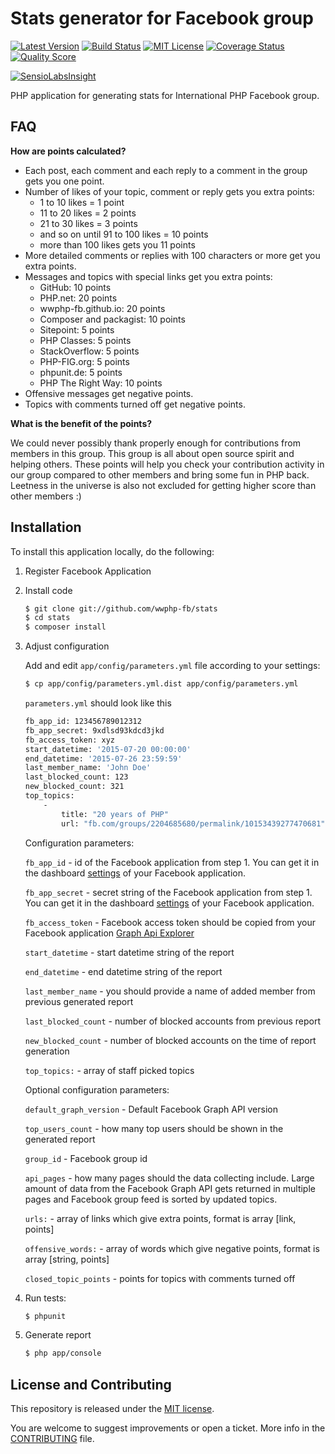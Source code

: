 # Stats generator for Facebook group

[![Latest Version](https://img.shields.io/github/release/wwphp-fb/stats.svg?style=flat-square)](https://github.com/wwphp-fb/stats/releases)
[![Build Status](https://img.shields.io/travis/wwphp-fb/stats/master.svg?style=flat-square)](https://travis-ci.org/wwphp-fb/stats)
[![MIT License](https://img.shields.io/badge/license-MIT-brightgreen.svg?style=flat-square)](LICENSE)
[![Coverage Status](https://img.shields.io/scrutinizer/coverage/g/wwphp-fb/stats.svg?style=flat-square)](https://scrutinizer-ci.com/g/wwphp-fb/stats/code-structure)
[![Quality Score](https://img.shields.io/scrutinizer/g/wwphp-fb/stats.svg?style=flat-square)](https://scrutinizer-ci.com/g/wwphp-fb/stats)

[![SensioLabsInsight](https://insight.sensiolabs.com/projects/c317a2f5-1fbe-4d76-a93c-8f0d98e61ef6/big.png)](https://insight.sensiolabs.com/projects/c317a2f5-1fbe-4d76-a93c-8f0d98e61ef6)

PHP application for generating stats for International PHP Facebook group.

## FAQ

**How are points calculated?**

* Each post, each comment and each reply to a comment in the group gets you one point.
* Number of likes of your topic, comment or reply gets you extra points:
    * 1 to 10 likes = 1 point
    * 11 to 20 likes = 2 points
    * 21 to 30 likes = 3 points
    * and so on until 91 to 100 likes = 10 points
    * more than 100 likes gets you 11 points
* More detailed comments or replies with 100 characters or more get you extra points.
* Messages and topics with special links get you extra points:
    * GitHub: 10 points
    * PHP.net: 20 points
    * wwphp-fb.github.io: 20 points
    * Composer and packagist: 10 points
    * Sitepoint: 5 points
    * PHP Classes: 5 points
    * StackOverflow: 5 points
    * PHP-FIG.org: 5 points
    * phpunit.de: 5 points
    * PHP The Right Way: 10 points
* Offensive messages get negative points.
* Topics with comments turned off get negative points.

**What is the benefit of the points?**

We could never possibly thank properly enough for contributions from members in
this group. This group is all about open source spirit and helping others. These
points will help you check your contribution activity in our group compared to
other members and bring some fun in PHP back. Leetness in the universe is also
not excluded for getting higher score than other members :)

## Installation

To install this application locally, do the following:

1. Register Facebook Application

2. Install code

    ```bash
    $ git clone git://github.com/wwphp-fb/stats
    $ cd stats
    $ composer install
    ```

3. Adjust configuration

    Add and edit `app/config/parameters.yml` file according to your settings:

    ```bash
    $ cp app/config/parameters.yml.dist app/config/parameters.yml
    ```

    `parameters.yml` should look like this

    ```bash
    fb_app_id: 123456789012312
    fb_app_secret: 9xdlsd93kdcd3jkd
    fb_access_token: xyz
    start_datetime: '2015-07-20 00:00:00'
    end_datetime: '2015-07-26 23:59:59'
    last_member_name: 'John Doe'
    last_blocked_count: 123
    new_blocked_count: 321
    top_topics:
        -
            title: "20 years of PHP"
            url: "fb.com/groups/2204685680/permalink/10153439277470681"
    ```

    Configuration parameters:

    `fb_app_id` - id of the Facebook application from step 1. You can get it in the dashboard [settings](https://developers.facebook.com/apps/) of your Facebook application.

    `fb_app_secret` - secret string of the Facebook application from step 1. You can get it in the dashboard [settings](https://developers.facebook.com/apps/) of your Facebook application.

    `fb_access_token` - Facebook access token should be copied from your Facebook application [Graph Api Explorer](https://developers.facebook.com/tools/explorer)

    `start_datetime` - start datetime string of the report

    `end_datetime` - end datetime string of the report

    `last_member_name` - you should provide a name of added member from previous generated report

    `last_blocked_count` - number of blocked accounts from previous report

    `new_blocked_count` - number of blocked accounts on the time of report generation

    `top_topics:` - array of staff picked topics

    Optional configuration parameters:

    `default_graph_version` - Default Facebook Graph API version

    `top_users_count` - how many top users should be shown in the generated report

    `group_id` - Facebook group id

    `api_pages` - how many pages should the data collecting include. Large amount of data from the Facebook Graph API gets returned in multiple pages and Facebook group feed is sorted by updated topics.

    `urls:` - array of links which give extra points, format is array [link, points]

    `offensive_words:` - array of words which give negative points, format is array [string, points]

    `closed_topic_points` - points for topics with comments turned off


4. Run tests:

    ```bash
    $ phpunit
    ```

5. Generate report

    ```bash
    $ php app/console
    ```

## License and Contributing

This repository is released under the [MIT license](LICENSE).

You are welcome to suggest improvements or open a ticket. More info in the 
[CONTRIBUTING](CONTRIBUTING.md) file.
